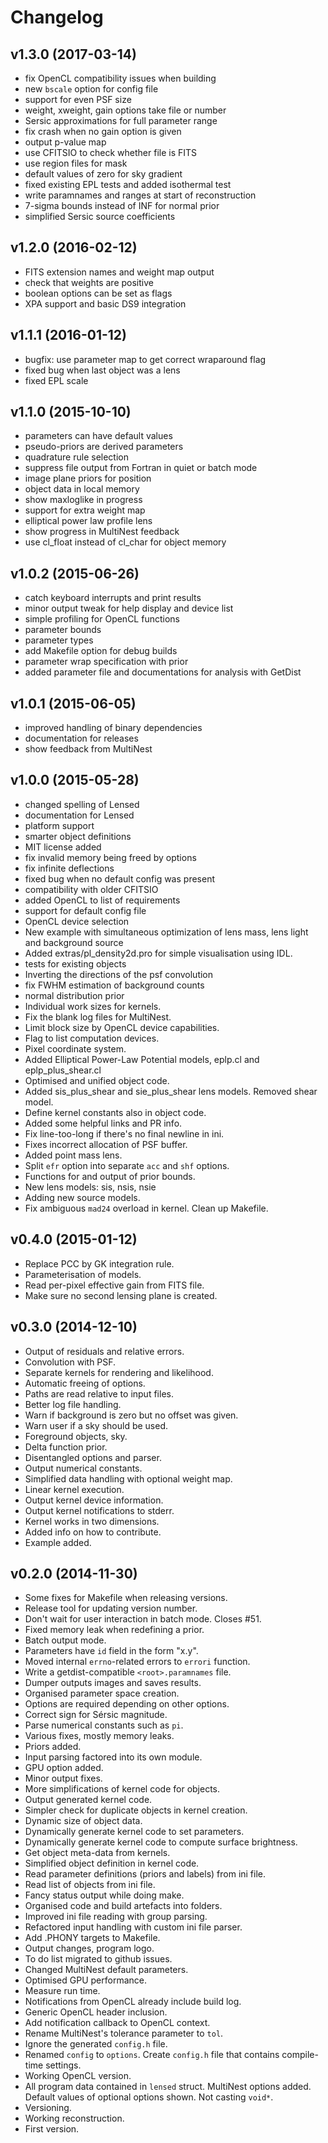 Changelog
=========

v1.3.0 (2017-03-14)
-------------------

  * fix OpenCL compatibility issues when building
  * new `bscale` option for config file
  * support for even PSF size
  * weight, xweight, gain options take file or number
  * Sersic approximations for full parameter range
  * fix crash when no gain option is given
  * output p-value map
  * use CFITSIO to check whether file is FITS
  * use region files for mask
  * default values of zero for sky gradient
  * fixed existing EPL tests and added isothermal test
  * write paramnames and ranges at start of reconstruction
  * 7-sigma bounds instead of INF for normal prior
  * simplified Sersic source coefficients

v1.2.0 (2016-02-12)
-------------------

  * FITS extension names and weight map output
  * check that weights are positive
  * boolean options can be set as flags
  * XPA support and basic DS9 integration

v1.1.1 (2016-01-12)
-------------------

  * bugfix: use parameter map to get correct wraparound flag
  * fixed bug when last object was a lens
  * fixed EPL scale

v1.1.0 (2015-10-10)
-------------------

  * parameters can have default values
  * pseudo-priors are derived parameters
  * quadrature rule selection
  * suppress file output from Fortran in quiet or batch mode
  * image plane priors for position
  * object data in local memory
  * show maxloglike in progress
  * support for extra weight map
  * elliptical power law profile lens
  * show progress in MultiNest feedback
  * use cl_float instead of cl_char for object memory

v1.0.2 (2015-06-26)
-------------------

  * catch keyboard interrupts and print results
  * minor output tweak for help display and device list
  * simple profiling for OpenCL functions
  * parameter bounds
  * parameter types
  * add Makefile option for debug builds
  * parameter wrap specification with prior
  * added parameter file and documentations for analysis with GetDist

v1.0.1 (2015-06-05)
-------------------

  * improved handling of binary dependencies
  * documentation for releases
  * show feedback from MultiNest

v1.0.0 (2015-05-28)
-------------------

  * changed spelling of Lensed
  * documentation for Lensed
  * platform support
  * smarter object definitions
  * MIT license added
  * fix invalid memory being freed by options
  * fix infinite deflections
  * fixed bug when no default config was present
  * compatibility with older CFITSIO
  * added OpenCL to list of requirements
  * support for default config file
  * OpenCL device selection
  * New example with simultaneous optimization of lens mass, lens light and
    background source
  * Added extras/pl_density2d.pro for simple visualisation using IDL.
  * tests for existing objects
  * Inverting the directions of the psf convolution
  * fix FWHM estimation of background counts
  * normal distribution prior
  * Individual work sizes for kernels.
  * Fix the blank log files for MultiNest.
  * Limit block size by OpenCL device capabilities.
  * Flag to list computation devices.
  * Pixel coordinate system.
  * Added Elliptical Power-Law Potential models, eplp.cl and eplp_plus_shear.cl
  * Optimised and unified object code.
  * Added sis_plus_shear and sie_plus_shear lens models. Removed shear model.
  * Define kernel constants also in object code.
  * Added some helpful links and PR info.
  * Fix line-too-long if there's no final newline in ini.
  * Fixes incorrect allocation of PSF buffer.
  * Added point mass lens.
  * Split `efr` option into separate `acc` and `shf` options.
  * Functions for and output of prior bounds.
  * New lens models: sis, nsis, nsie
  * Adding new source models.
  * Fix ambiguous `mad24` overload in kernel. Clean up Makefile.

v0.4.0 (2015-01-12)
-------------------

  * Replace PCC by GK integration rule.
  * Parameterisation of models.
  * Read per-pixel effective gain from FITS file.
  * Make sure no second lensing plane is created.

v0.3.0 (2014-12-10)
-------------------

  * Output of residuals and relative errors.
  * Convolution with PSF.
  * Separate kernels for rendering and likelihood.
  * Automatic freeing of options.
  * Paths are read relative to input files.
  * Better log file handling.
  * Warn if background is zero but no offset was given.
  * Warn user if a sky should be used.
  * Foreground objects, sky.
  * Delta function prior.
  * Disentangled options and parser.
  * Output numerical constants.
  * Simplified data handling with optional weight map.
  * Linear kernel execution.
  * Output kernel device information.
  * Output kernel notifications to stderr.
  * Kernel works in two dimensions.
  * Added info on how to contribute.
  * Example added.

v0.2.0 (2014-11-30)
-------------------

  * Some fixes for Makefile when releasing versions.
  * Release tool for updating version number.
  * Don't wait for user interaction in batch mode. Closes #51.
  * Fixed memory leak when redefining a prior.
  * Batch output mode.
  * Parameters have `id` field in the form "x.y".
  * Moved internal `errno`-related errors to `errori` function.
  * Write a getdist-compatible `<root>.paramnames` file.
  * Dumper outputs images and saves results.
  * Organised parameter space creation.
  * Options are required depending on other options.
  * Correct sign for Sérsic magnitude.
  * Parse numerical constants such as `pi`.
  * Various fixes, mostly memory leaks.
  * Priors added.
  * Input parsing factored into its own module.
  * GPU option added.
  * Minor output fixes.
  * More simplifications of kernel code for objects.
  * Output generated kernel code.
  * Simpler check for duplicate objects in kernel creation.
  * Dynamic size of object data.
  * Dynamically generate kernel code to set parameters.
  * Dynamically generate kernel code to compute surface brightness.
  * Get object meta-data from kernels.
  * Simplified object definition in kernel code.
  * Read parameter definitions (priors and labels) from ini file.
  * Read list of objects from ini file.
  * Fancy status output while doing make.
  * Organised code and build artefacts into folders.
  * Improved ini file reading with group parsing.
  * Refactored input handling with custom ini file parser.
  * Add .PHONY targets to Makefile.
  * Output changes, program logo.
  * To do list migrated to github issues.
  * Changed MultiNest default parameters.
  * Optimised GPU performance.
  * Measure run time.
  * Notifications from OpenCL already include build log.
  * Generic OpenCL header inclusion.
  * Add notification callback to OpenCL context.
  * Rename MultiNest's tolerance parameter to `tol`.
  * Ignore the generated `config.h` file.
  * Renamed `config` to `options`. Create `config.h` file that contains
    compile-time settings.
  * Working OpenCL version.
  * All program data contained in `lensed` struct. MultiNest options added.
    Default values of optional options shown. Not casting `void*`.
  * Versioning.
  * Working reconstruction.
  * First version.

